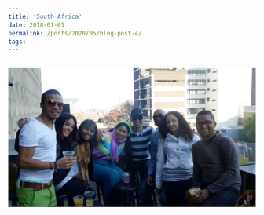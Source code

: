 ```yaml
---
title: 'South Africa'
date: 2018-01-01
permalink: /posts/2020/05/blog-post-4/
tags:
---
```




![](/images/Family.jpg)
------